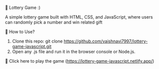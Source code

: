🎉 Lottery Game :)

A simple lottery game built with HTML, CSS, and JavaScript, where users can randomly pick a number and win related gift

📌 How to Use?
1) Clone this repo: git clone https://github.com/vaishnavi7997/lottery-game-javascript.git
2) Open any .js file and run it in the browser console or Node.js.

🔗 Click here to play the game (https://lottery-game-javascript.netlify.app/)
